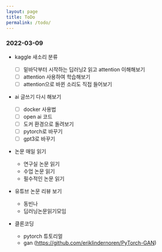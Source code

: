 ```yaml
---
layout: page
title: ToDo
permalink: /todo/
---
```


### 2022-03-09

- kaggle 새소리 분류
  - [ ] 밑바닥부터 시작하는 딥러닝2 읽고 attention 이해해보기
  - [ ] attention 사용하여 학습해보기 
  - [ ] attention으로 바뀐 소리도 직접 들어보기

- ai 글쓰기 다시 해보기
  - [ ] docker 사용법
  - [ ] open ai 코드
  - [ ] 도커 환경으로 돌려보기
  - [ ] pytorch로 바꾸기
  - [ ] gpt3로 바꾸기

- 논문 매일 읽기
  - 연구실 논문 읽기
  - 수업 논문 읽기
  - 필수적인 논문 읽기

- 유튜브 논문 리뷰 보기
  - 동빈나
  - 딥러닝논문읽기모임

- 클론코딩
  - pytorch 튜토리얼
  - gan (https://github.com/eriklindernoren/PyTorch-GAN)
